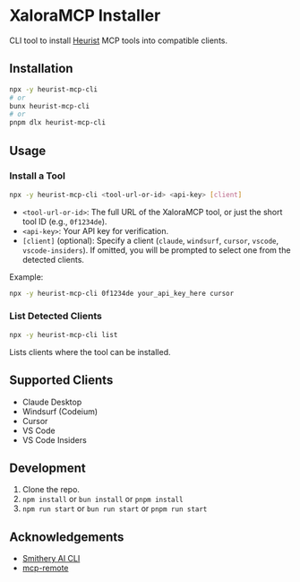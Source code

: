 # XaloraMCP Installer

CLI tool to install [Heurist](https://mcp.heurist.ai/) MCP tools into compatible clients.

## Installation

```bash
npx -y heurist-mcp-cli
# or
bunx heurist-mcp-cli
# or
pnpm dlx heurist-mcp-cli
```

## Usage

### Install a Tool

```bash
npx -y heurist-mcp-cli <tool-url-or-id> <api-key> [client]
```

- `<tool-url-or-id>`: The full URL of the XaloraMCP tool, or just the short tool ID (e.g., `0f1234de`).
- `<api-key>`: Your API key for verification.
- `[client]` (optional): Specify a client (`claude`, `windsurf`, `cursor`, `vscode`, `vscode-insiders`). If omitted, you will be prompted to select one from the detected clients.

Example:
```bash
npx -y heurist-mcp-cli 0f1234de your_api_key_here cursor
```

### List Detected Clients

```bash
npx -y heurist-mcp-cli list
```

Lists clients where the tool can be installed.

## Supported Clients

- Claude Desktop
- Windsurf (Codeium)
- Cursor
- VS Code
- VS Code Insiders

## Development

1. Clone the repo.
2. `npm install` or `bun install` or `pnpm install`
3. `npm run start` or `bun run start` or `pnpm run start`

## Acknowledgements

- [Smithery AI CLI](https://github.com/smithery-ai/cli/)
- [mcp-remote](https://github.com/geelen/mcp-remote)
